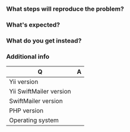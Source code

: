 <!--
Please use this issue tracker for bugs and feature requests only. In case you need support please use one of
Yii communities listed at https://github.com/yiisoft/yii2/wiki/communities
-->

### What steps will reproduce the problem?

### What's expected?

### What do you get instead?


### Additional info

| Q                       | A
| ----------------------- | ---
| Yii version             |
| Yii SwiftMailer version |
| SwiftMailer version     |
| PHP version             |
| Operating system        |

